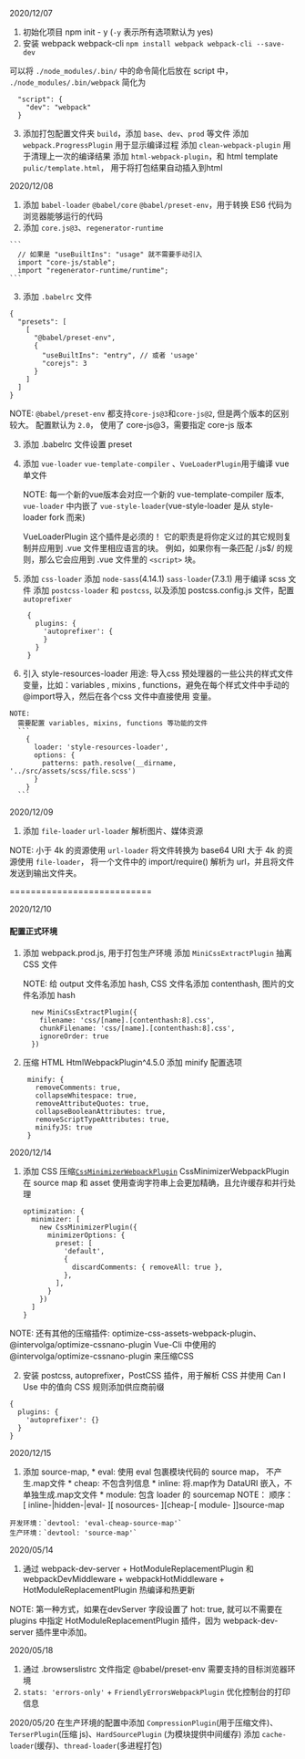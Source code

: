 2020/12/07

  1. 初始化项目 npm init - y (`-y` 表示所有选项默认为 yes)
  2. 安装 webpack webpack-cli `npm install webpack webpack-cli --save-dev`

  可以将 `./node_modules/.bin/` 中的命令简化后放在 script 中，
  `./node_modules/.bin/webpack` 简化为

  ```
    "script": {
      "dev": "webpack"
    }
  ```
  3. 添加打包配置文件夹 `build`，添加 `base`、`dev`、`prod` 等文件
    添加 `webpack.ProgressPlugin` 用于显示编译过程
    添加 `clean-webpack-plugin` 用于清理上一次的编译结果
    添加 `html-webpack-plugin`，和 html template `pulic/template.html`， 用于将打包结果自动插入到html

2020/12/08
  1. 添加 `babel-loader` `@babel/core` `@babel/preset-env`，用于转换 ES6 代码为浏览器能够运行的代码
  2. 添加 `core.js@3`、`regenerator-runtime`

    ```
      // 如果是 "useBuiltIns": "usage" 就不需要手动引入
      import "core-js/stable";
      import "regenerator-runtime/runtime";
    ```
  3. 添加 `.babelrc` 文件
  ```
  {
    "presets": [
      [
        "@babel/preset-env",
        {
          "useBuiltIns": "entry", // 或者 'usage'
          "corejs": 3
        }
      ]
    ]
  }
  ```

  NOTE:
    `@babel/preset-env` 都支持`core-js@3`和`core-js@2`, 但是两个版本的区别较大。
    配置默认为 `2.0`， 使用了 core-js@3，需要指定 core-js 版本

  3. <!--添加 `@babel/plugin-transform-runtime` `@babel/runtime`，引入 Babel runtime 作为一个独立模块，来避免重复引入 -->
     添加 .babelrc 文件设置 preset

  4. 添加 `vue-loader` `vue-template-compiler` 、`VueLoaderPlugin`用于编译 vue 单文件

     NOTE:
        每一个新的vue版本会对应一个新的 vue-template-compiler 版本,
        `vue-loader` 中内嵌了 `vue-style-loader`(vue-style-loader 是从 style-loader fork 而来)

        VueLoaderPlugin
        这个插件是必须的！ 它的职责是将你定义过的其它规则复制并应用到 .vue 文件里相应语言的块。
        例如，如果你有一条匹配 /\.js$/ 的规则，那么它会应用到 .vue 文件里的 `<script>` 块。

  5. 添加 `css-loader`
     添加 `node-sass`(4.14.1) `sass-loader`(7.3.1) 用于编译 scss 文件
     添加 `postcss-loader` 和 `postcss`, 以及添加 postcss.config.js 文件，配置 `autoprefixer`
     ```
      {
        plugins: {
          'autoprefixer': {
          }
        }
      }
     ```
  6. 引入 style-resources-loader
     用途: 导入css 预处理器的一些公共的样式文件变量，比如：variables , mixins , functions，避免在每个样式文件中手动的@import导入，然后在各个css 文件中直接使用 变量。

    NOTE:
      需要配置 variables, mixins, functions 等功能的文件
      ```
        {
          loader: 'style-resources-loader',
          options: {
            patterns: path.resolve(__dirname, '../src/assets/scss/file.scss')
          }
        }
      ```

2020/12/09
  1. 添加 `file-loader` `url-loader` 解析图片、媒体资源

  NOTE:
    小于 4k 的资源使用 `url-loader` 将文件转换为 base64 URI
    大于 4k 的资源使用 `file-loader`， 将一个文件中的 import/require() 解析为 url，并且将文件发送到输出文件夹。

===========================

2020/12/10
  #### 配置正式环境
  1. 添加 webpack.prod.js, 用于打包生产环境
      添加 `MiniCssExtractPlugin` 抽离CSS 文件

      NOTE:
        给 output 文件名添加 hash, CSS 文件名添加 contenthash, 图片的文件名添加 hash
        ```
          new MiniCssExtractPlugin({
            filename: 'css/[name].[contenthash:8].css',
            chunkFilename: 'css/[name].[contenthash:8].css',
            ignoreOrder: true
          })
        ```

  2. 压缩 HTML
     HtmlWebpackPlugin^4.5.0 添加 minify 配置选项
     ```
      minify: {
        removeComments: true,
        collapseWhitespace: true,
        removeAttributeQuotes: true,
        collapseBooleanAttributes: true,
        removeScriptTypeAttributes: true,
        minifyJS: true
      }
     ```

2020/12/14
 1. 添加 CSS 压缩[`CssMinimizerWebpackPlugin`](https://github.com/webpack-contrib/css-minimizer-webpack-plugin)
 CssMinimizerWebpackPlugin 在 source map 和 asset 使用查询字符串上会更加精确，且允许缓存和并行处理
    ```
    optimization: {
      minimizer: [
        new CssMinimizerPlugin({
          minimizerOptions: {
            preset: [
              'default',
              {
                discardComments: { removeAll: true },
              },
            ],
          }
        })
      ]
    }
    ```
 NOTE:
  还有其他的压缩插件: optimize-css-assets-webpack-plugin、 @intervolga/optimize-cssnano-plugin
  Vue-Cli 中使用的 @intervolga/optimize-cssnano-plugin 来压缩CSS

 2. 安装 postcss, autoprefixer，PostCSS 插件，用于解析 CSS 并使用 Can I Use 中的值向 CSS 规则添加供应商前缀
  ```
  {
    plugins: {
      'autoprefixer': {}
    }
  }
  ```
2020/12/15
  1. 添加 source-map,
    * eval:    使用 eval 包裹模块代码的 source map， 不产生.map⽂件
    * cheap: 不包含列信息
    * inline:  将.map作为 DataURI 嵌⼊，不单独⽣成.map⽂文件
    * module: 包含 loader 的 sourcemap
  NOTE：
    顺序： [ inline-|hidden-|eval- ][ nosources- ][cheap-[ module- ]]source-map

    开发环境：`devtool: 'eval-cheap-source-map'`
    生产环境：`devtool: 'source-map'`

2020/05/14
  1. 通过 webpack-dev-server + HotModuleReplacementPlugin 和  webpackDevMiddleware + webpackHotMiddleware + HotModuleReplacementPlugin
     热编译和热更新

  NOTE:
    第一种方式，如果在devServer 字段设置了 hot: true, 就可以不需要在 plugins 中指定 HotModuleReplacementPlugin 插件，因为 webpack-dev-server 插件里中添加。

2020/05/18
  1. 通过 .browserslistrc 文件指定 @babel/preset-env 需要支持的目标浏览器环境
  2. `stats: 'errors-only'` + `FriendlyErrorsWebpackPlugin` 优化控制台的打印信息

2020/05/20
  在生产环境的配置中添加 `CompressionPlugin`(用于压缩文件)、`TerserPlugin`(压缩 js)、`HardSourcePlugin` (为模块提供中间缓存)
  添加 `cache-loader`(缓存)、`thread-loader`(多进程打包)










